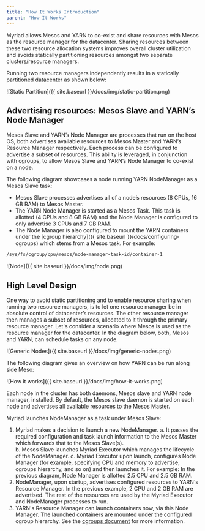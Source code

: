 ```yaml
---
title: "How It Works Introduction"
parent: "How It Works"
---
```

Myriad allows Mesos and YARN to co-exist and share resources with Mesos as the resource manager for the datacenter. Sharing resources between these two resource allocation systems improves overall cluster utilization and avoids statically partitioning resources amongst two separate clusters/resource managers.

Running two resource managers independently results in a statically partitioned datacenter as shown below:

![Static Partition]({{ site.baseurl }}/docs/img/static-partition.png)

## Advertising resources: Mesos Slave and YARN’s Node Manager

Mesos Slave and YARN’s Node Manager are processes that run on the host OS, both advertises available resources to Mesos Master and YARN’s Resource Manager respectively. Each process can be configured to advertise a subset of resources. This ability is leveraged, in conjunction with cgroups, to allow Mesos Slave and YARN’s Node Manager to co-exist on a node. 

The following diagram showcases a node running YARN NodeManager as a Mesos Slave task:

* Mesos Slave processes advertises all of a node’s resources (8 CPUs, 16 GB RAM) to Mesos Master. 
* The YARN Node Manager is started as a Mesos Task. This task is allotted (4 CPUs and 8 GB RAM) and the Node Manager is configured to only advertise 3 CPUs and 7 GB RAM. 
* The Node Manager is also configured to mount the YARN containers under the [cgroup hierarchy]({{ site.baseurl }}/docs/configuring-cgroups) which stems from a Mesos task. For example:
```bash
/sys/fs/cgroup/cpu/mesos/node-manager-task-id/container-1
```

![Node]({{ site.baseurl }}/docs/img/node.png)




## High Level Design

One way to avoid static partitioning and to enable resource sharing when running two resource managers, is to let one resource manager be in absolute control of datacenter’s resources. The other resource manager then manages a subset of resources, allocated to it through the primary resource manager. Let's consider a scenario where Mesos is used as the resource manager for the datacenter. In the diagram below, both, Mesos and YARN, can schedule tasks on any node.

![Generic Nodes]({{ site.baseurl }}/docs/img/generic-nodes.png)

The following diagram gives an overview on how YARN can be run along side Meso:

![How it works]({{ site.baseurl }}/docs/img/how-it-works.png)

Each node in the cluster has both daemons, Mesos slave and YARN node manager, installed. By default, the Mesos slave daemon is started on each node and advertises all available resources to the Mesos Master.

Myriad launches NodeManager as a task under Mesos Slave:

1. Myriad makes a decision to launch a new NodeManager. 
   a. It passes the required configuration and task launch information to the Mesos Master which forwards that to the Mesos Slave(s).   
   b. Mesos Slave launches Myriad Executor which manages the lifecycle of the NodeManager.
   c. Myriad Executor upon launch, configures Node Manager (for example, specifying CPU and memory to advertise, cgroups hierarchy, and so on) and then launches it. For example: In the previous diagram, Node Manager is allotted 2.5 CPU and 2.5 GB RAM.
2. NodeManager, upon startup, advertises configured resources to YARN's Resource Manager. In the previous example, 2 CPU and 2 GB RAM are advertised. The rest of the resources are used by the Myriad Executor and NodeManager processes to run.
3. YARN's Resource Manager can launch containers now, via this Node Manager. The launched containers are mounted under the configured cgroup hierarchy. See the [cgroups document]({{site.baseurl}}/docs/configuring-cgroups/) for more information.
